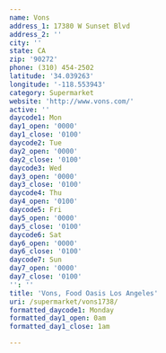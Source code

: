 ```yaml
---
name: Vons
address_1: 17380 W Sunset Blvd
address_2: ''
city: ''
state: CA
zip: '90272'
phone: (310) 454-2502
latitude: '34.039263'
longitude: '-118.553943'
category: Supermarket
website: 'http://www.vons.com/'
active: ''
daycode1: Mon
day1_open: '0000'
day1_close: '0100'
daycode2: Tue
day2_open: '0000'
day2_close: '0100'
daycode3: Wed
day3_open: '0000'
day3_close: '0100'
daycode4: Thu
day4_open: '0100'
daycode5: Fri
day5_open: '0000'
day5_close: '0100'
daycode6: Sat
day6_open: '0000'
day6_close: '0100'
daycode7: Sun
day7_open: '0000'
day7_close: '0100'
'': ''
title: 'Vons, Food Oasis Los Angeles'
uri: /supermarket/vons1738/
formatted_daycode1: Monday
formatted_day1_open: 0am
formatted_day1_close: 1am

---
```

